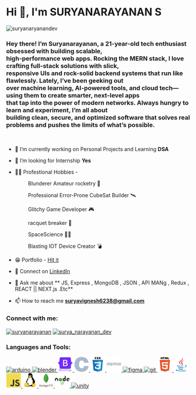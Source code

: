 <h1 align="left">Hi 👋, I'm SURYANARAYANAN S</h1>
<p align="left"> <img src="https://komarev.com/ghpvc/?username=suryanaryanandev&label=Profile%20views&color=0e75b6&style=flat" alt="suryanaryanandev" /> </p>
<h3 align="left">
Hey there! I’m Suryanarayanan, a 21-year-old tech enthusiast obsessed with building scalable,<br>
high-performance web apps. Rocking the MERN stack, I love crafting full-stack solutions with slick,<br>
responsive UIs and rock-solid backend systems that run like flawlessly. Lately, I’ve been geeking out<br>
over machine learning, AI-powered tools, and cloud tech—using them to create smarter, next-level apps<br> 
that tap into the power of modern networks. Always hungry to learn and experiment, I’m all about<br>
building clean, secure, and optimized software that solves real problems and pushes the limits of what’s possible.
</h3>


<p align="left"> <a href="https://twitter.com/" target="blank"><img src="https://img.shields.io/twitter/follow/?logo=twitter&style=for-the-badge" alt="" /></a> </p>

- 🔭 I’m currently working on Personal Projects and Learning **DSA**

- 🤝 I’m looking for Internship **Yes**

- 💁‍♂️ Profestional Hobbies -<br>
                <p>‎ ‎ ‎ ‎ ‎ ‎ ‎ ‎ ‎ Blunderer Amateur rocketry 🚀<p>
                <p>‎ ‎ ‎ ‎ ‎ ‎ ‎ ‎ ‎ Professional Error-Prone CubeSat Builder 🛰️<p>
                <p>‎ ‎ ‎ ‎ ‎ ‎ ‎ ‎ ‎ Glitchy Game Developer 🎮<p>
                <p>‎ ‎ ‎ ‎ ‎ ‎ ‎ ‎ ‎ racquet breaker 🏸<p>
                <p>‎ ‎ ‎ ‎ ‎ ‎ ‎ ‎ ‎ SpaceScience 👨‍🚀<p>
                <p>‎ ‎ ‎ ‎ ‎ ‎ ‎ ‎ ‎ Blasting IOT Device Creator 💣<p>

- 😁 Portfolio - [Hit it](https://suryanarayanans.netlify.app/)
  
- 📝 Connect on [LinkedIn](https://www.linkedin.com/in/surya-narayanan-dev-67-ctr)

- 💬 Ask me about ** JS, Express , MongoDB , JSON , API MANg , Redux , REACT || NEXT.js .Etc**

- 📫 How to reach me **suryavignesh6238@gmail.com**

<h3 align="left">Connect with me:</h3>
<p align="left">
<a href="https://www.linkedin.com/in/surya-narayanan-dev-67-ctr" target="blank"><img align="center" src="https://raw.githubusercontent.com/rahuldkjain/github-profile-readme-generator/master/src/images/icons/Social/linked-in-alt.svg" alt="suryanarayanan" height="30" width="40" /></a>
<a href="https://instagram.com/surya_narayanan_dev" target="blank"><img align="center" src="https://raw.githubusercontent.com/rahuldkjain/github-profile-readme-generator/master/src/images/icons/Social/instagram.svg" alt="surya_narayanan_dev" height="30" width="40" /></a>
</p>

<h3 align="left">Languages and Tools:</h3>
<p align="left"> <a href="https://www.arduino.cc/" target="_blank" rel="noreferrer"> <img src="https://cdn.worldvectorlogo.com/logos/arduino-1.svg" alt="arduino" width="40" height="40"/> </a> <a href="https://www.blender.org/" target="_blank" rel="noreferrer"> <img src="https://download.blender.org/branding/community/blender_community_badge_white.svg" alt="blender" width="40" height="40"/> </a> <a href="https://getbootstrap.com" target="_blank" rel="noreferrer"> <img src="https://raw.githubusercontent.com/devicons/devicon/master/icons/bootstrap/bootstrap-plain-wordmark.svg" alt="bootstrap" width="40" height="40"/> </a> <a href="https://www.cprogramming.com/" target="_blank" rel="noreferrer"> <img src="https://raw.githubusercontent.com/devicons/devicon/master/icons/c/c-original.svg" alt="c" width="40" height="40"/> </a> <a href="https://www.w3schools.com/css/" target="_blank" rel="noreferrer"> <img src="https://raw.githubusercontent.com/devicons/devicon/master/icons/css3/css3-original-wordmark.svg" alt="css3" width="40" height="40"/> </a> <a href="https://expressjs.com" target="_blank" rel="noreferrer"> <img src="https://raw.githubusercontent.com/devicons/devicon/master/icons/express/express-original-wordmark.svg" alt="express" width="40" height="40"/> </a> <a href="https://www.figma.com/" target="_blank" rel="noreferrer"> <img src="https://www.vectorlogo.zone/logos/figma/figma-icon.svg" alt="figma" width="40" height="40"/> </a> <a href="https://git-scm.com/" target="_blank" rel="noreferrer"> <img src="https://www.vectorlogo.zone/logos/git-scm/git-scm-icon.svg" alt="git" width="40" height="40"/> </a> <a href="https://www.w3.org/html/" target="_blank" rel="noreferrer"> <img src="https://raw.githubusercontent.com/devicons/devicon/master/icons/html5/html5-original-wordmark.svg" alt="html5" width="40" height="40"/> </a> <a href="https://www.java.com" target="_blank" rel="noreferrer"> <img src="https://raw.githubusercontent.com/devicons/devicon/master/icons/java/java-original.svg" alt="java" width="40" height="40"/> </a> <a href="https://developer.mozilla.org/en-US/docs/Web/JavaScript" target="_blank" rel="noreferrer"> <img src="https://raw.githubusercontent.com/devicons/devicon/master/icons/javascript/javascript-original.svg" alt="javascript" width="40" height="40"/> </a> <a href="https://www.linux.org/" target="_blank" rel="noreferrer"> <img src="https://raw.githubusercontent.com/devicons/devicon/master/icons/linux/linux-original.svg" alt="linux" width="40" height="40"/> </a> <a href="https://www.mongodb.com/" target="_blank" rel="noreferrer"> <img src="https://raw.githubusercontent.com/devicons/devicon/master/icons/mongodb/mongodb-original-wordmark.svg" alt="mongodb" width="40" height="40"/> </a> <a href="https://nodejs.org" target="_blank" rel="noreferrer"> <img src="https://raw.githubusercontent.com/devicons/devicon/master/icons/nodejs/nodejs-original-wordmark.svg" alt="nodejs" width="40" height="40"/> </a> <a href="https://unity.com/" target="_blank" rel="noreferrer"> <img src="https://www.vectorlogo.zone/logos/unity3d/unity3d-icon.svg" alt="unity" width="40" height="40"/> </a> </p>
